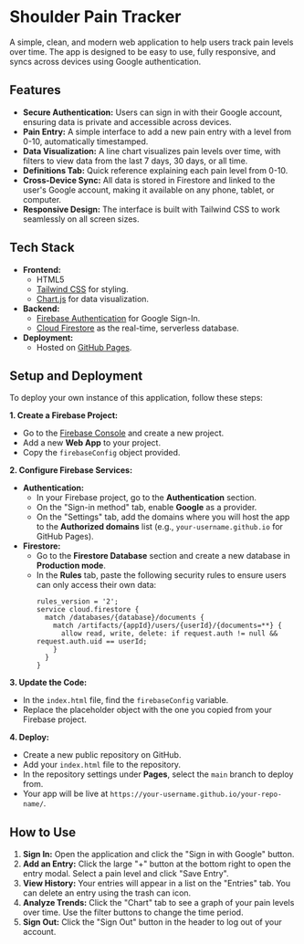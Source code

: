# Shoulder Pain Tracker

A simple, clean, and modern web application to help users track pain levels over time. The app is designed to be easy to use, fully responsive, and syncs across devices using Google authentication.

## Features

* **Secure Authentication:** Users can sign in with their Google account, ensuring data is private and accessible across devices.
* **Pain Entry:** A simple interface to add a new pain entry with a level from 0-10, automatically timestamped.
* **Data Visualization:** A line chart visualizes pain levels over time, with filters to view data from the last 7 days, 30 days, or all time.
* **Definitions Tab:** Quick reference explaining each pain level from 0-10.
* **Cross-Device Sync:** All data is stored in Firestore and linked to the user's Google account, making it available on any phone, tablet, or computer.
* **Responsive Design:** The interface is built with Tailwind CSS to work seamlessly on all screen sizes.

## Tech Stack

* **Frontend:**
    * HTML5
    * [Tailwind CSS](https://tailwindcss.com/) for styling.
    * [Chart.js](https://www.chartjs.org/) for data visualization.
* **Backend:**
    * [Firebase Authentication](https://firebase.google.com/docs/auth) for Google Sign-In.
    * [Cloud Firestore](https://firebase.google.com/docs/firestore) as the real-time, serverless database.
* **Deployment:**
    * Hosted on [GitHub Pages](https://pages.github.com/).

## Setup and Deployment

To deploy your own instance of this application, follow these steps:

**1. Create a Firebase Project:**
* Go to the [Firebase Console](https://console.firebase.google.com/) and create a new project.
* Add a new **Web App** to your project.
* Copy the `firebaseConfig` object provided.

**2. Configure Firebase Services:**
* **Authentication:**
    * In your Firebase project, go to the **Authentication** section.
    * On the "Sign-in method" tab, enable **Google** as a provider.
    * On the "Settings" tab, add the domains where you will host the app to the **Authorized domains** list (e.g., `your-username.github.io` for GitHub Pages).
* **Firestore:**
    * Go to the **Firestore Database** section and create a new database in **Production mode**.
    * In the **Rules** tab, paste the following security rules to ensure users can only access their own data:
        ```
        rules_version = '2';
        service cloud.firestore {
          match /databases/{database}/documents {
            match /artifacts/{appId}/users/{userId}/{documents=**} {
              allow read, write, delete: if request.auth != null && request.auth.uid == userId;
            }
          }
        }
        ```

**3. Update the Code:**
* In the `index.html` file, find the `firebaseConfig` variable.
* Replace the placeholder object with the one you copied from your Firebase project.

**4. Deploy:**
* Create a new public repository on GitHub.
* Add your `index.html` file to the repository.
* In the repository settings under **Pages**, select the `main` branch to deploy from.
* Your app will be live at `https://your-username.github.io/your-repo-name/`.

## How to Use

1.  **Sign In:** Open the application and click the "Sign in with Google" button.
2.  **Add an Entry:** Click the large "+" button at the bottom right to open the entry modal. Select a pain level and click "Save Entry".
3.  **View History:** Your entries will appear in a list on the "Entries" tab. You can delete an entry using the trash can icon.
4.  **Analyze Trends:** Click the "Chart" tab to see a graph of your pain levels over time. Use the filter buttons to change the time period.
5.  **Sign Out:** Click the "Sign Out" button in the header to log out of your account.
